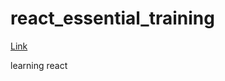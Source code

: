 # react_essential_training

[Link](https://www.youtube.com/watch?v=guhWOUCBFbw&list=PLmdtnUrEhUNpPqx2UArznKwrujcrHNsnI)

learning react
